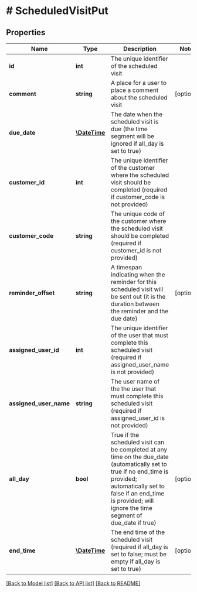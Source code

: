 # # ScheduledVisitPut

## Properties

Name | Type | Description | Notes
------------ | ------------- | ------------- | -------------
**id** | **int** | The unique identifier of the scheduled visit |
**comment** | **string** | A place for a user to place a comment about the scheduled visit | [optional]
**due_date** | [**\DateTime**](\DateTime.md) | The date when the scheduled visit is due (the time segment will be ignored if all_day is set to true) |
**customer_id** | **int** | The unique identifier of the customer where the scheduled visit should be completed (required if customer_code is not provided) |
**customer_code** | **string** | The unique code of the customer where the scheduled visit should be completed (required if customer_id is not provided) |
**reminder_offset** | **string** | A timespan indicating when the reminder for this scheduled visit will be sent out (it is the duration between the reminder and the due date) | [optional]
**assigned_user_id** | **int** | The unique identifier of the user that must complete this scheduled visit (required if assigned_user_name is not provided) |
**assigned_user_name** | **string** | The user name of the the user that must complete this scheduled visit (required if assigned_user_id is not provided) |
**all_day** | **bool** | True if the scheduled visit can be completed at any time on the due_date (automatically set to true if no end_time is provided; automatically set to false if an end_time is provided; will ignore the time segment of due_date if true) | [optional]
**end_time** | [**\DateTime**](\DateTime.md) | The end time of the scheduled visit (required if all_day is set to false; must be empty if all_day is set to true) | [optional]

[[Back to Model list]](../../README.md#models) [[Back to API list]](../../README.md#endpoints) [[Back to README]](../../README.md)

